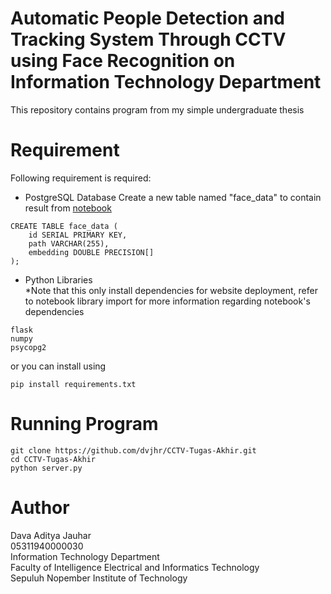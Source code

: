 # Automatic People Detection and Tracking System Through CCTV using Face Recognition on Information Technology Department

This repository contains program from my simple undergraduate thesis

# Requirement
Following requirement is required:
- PostgreSQL Database
Create a new table named "face_data" to contain result from [notebook](https://github.com/dvjhr/CCTV-Tugas-Akhir/blob/master/insightface_reborn.ipynb)
```
CREATE TABLE face_data (
    id SERIAL PRIMARY KEY,
    path VARCHAR(255),
    embedding DOUBLE PRECISION[]
);
```
- Python Libraries\
*Note that this only install dependencies for website deployment, refer to notebook library import for more information regarding notebook's dependencies 
```
flask
numpy
psycopg2
```
or you can install using 
```
pip install requirements.txt
```

# Running Program

```
git clone https://github.com/dvjhr/CCTV-Tugas-Akhir.git
cd CCTV-Tugas-Akhir
python server.py
```

# Author 
Dava Aditya Jauhar\
05311940000030\
Information Technology Department\
Faculty of Intelligence Electrical and Informatics Technology\
Sepuluh Nopember Institute of Technology